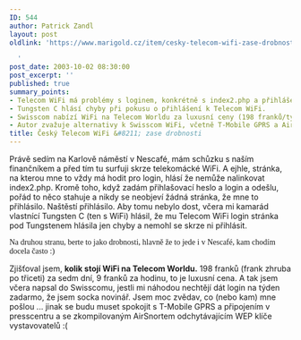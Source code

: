 ```yaml
---
ID: 544
author: Patrick Zandl
layout: post
oldlink: 'https://www.marigold.cz/item/cesky-telecom-wifi-zase-drobnosti

  '
post_date: 2003-10-02 08:30:00
post_excerpt: ''
published: true
summary_points:
- Telecom WiFi má problémy s loginem, konkrétně s index2.php a přihlášením.
- Tungsten C hlásí chyby při pokusu o přihlášení k Telecom WiFi.
- Swisscom nabízí WiFi na Telecom Worldu za luxusní ceny (198 franků/týden).
- Autor zvažuje alternativy k Swisscom WiFi, včetně T-Mobile GPRS a AirSnortu.
title: Český Telecom WiFi &#8211; zase drobnosti
---
```


<p>
Právě sedím na Karlově náměstí v Nescafé, mám schůzku s naším finančníkem a před tím tu surfuji skrze telekomácké WiFi. A ejhle, stránka, na kterou mne to vždy má hodit pro login, hlásí že nemůže nalinkovat index2.php. Kromě toho, když zadám přihlašovací heslo a login a odešlu, pořád to něco stahuje a nikdy se neobjeví žádná stránka, že mne to přihlásilo. Naštěstí přihlásilo. Aby tomu nebylo dost, včera mi kamarád vlastnící Tungsten C (ten s WiFi) hlásil, že mu Telecom WiFi login stránka pod Tungstenem hlásila jen chyby a nemohl se skrze ni přihlásit. </p>

<p>
<FONT face=Times>Na druhou stranu, berte to jako drobnosti, hlavně že to jede i v Nescafé, kam chodím docela často :)</FONT></p>

<p>
Zjišťoval jsem, <STRONG>kolik stojí WiFi na Telecom Worldu.</STRONG> 198 franků (frank zhruba po třiceti) za sedm dní, 9 franků za hodinu, to je luxusní cena. A tak jsem včera napsal do Swisscomu, jestli mi náhodou nechtějí dát login na týden zadarmo, že jsem socka novinář. Jsem moc zvědav, co (nebo kam) mne pošlou ... jinak se budu muset spokojit s T-Mobile GPRS a připojením v presscentru a se zkompilovaným AirSnortem odchytávajícím WEP klíče vystavovatelů :(</p>